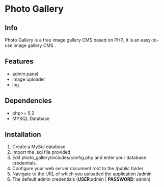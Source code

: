 # Photo Gallery
## Info
Photo Gallery is a free image gallery CMS based on PHP, It is an easy-to-use image gallery CMS .

## Features
* admin panel
* image uploader
* log 

## Dependencies
* php>= 5.2
* MYSQL Database

## Installation 
1. Create a MySql database 
2. Import the .sql file provided 
3. Edit photo_gallery/includes/config.php and enter your database credentials.
4. Configure your web server document root to the /public folder
5. Navigate to the URL of which you uploaded the application /admin
6. The default admin credentials (**USER**:admin | **PASSWORD**: admin) 

